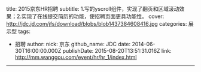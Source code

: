 title: 2015京东HR招聘
subtitle: 1.写的yscroll组件，实现了翻页和区域滚动效果；2.实现了在线提交简历的功能，使招聘页面更具功能性。
cover: http://jdc.jd.com/jfs/download/blobs/blob1437384608416.jpg
categories: 展示型
tags:
  - 招聘
author:
  nick: 京东
  github_name: JDC
date: 2014-06-30T16:00:00.000Z
publishDate: 2015-08-20T13:51:31.016Z
link: http://mm.wanggou.com/event/hr/hr_1/index.html
---
